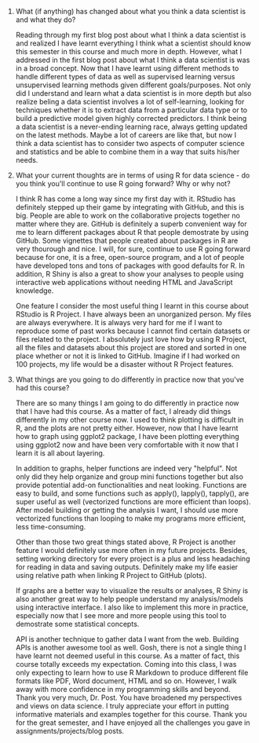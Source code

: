 1. What (if anything) has changed about what you think a data scientist is and what they do?

   Reading through my first blog post about what I think a data scientist is and realized I have learnt everything I think what a scientist should know this semester in this course and much more in depth. However, what I addressed in the first blog post about what I think a data scientist is was in a broad concept. Now that I have learnt using different methods to handle different types of data as well as supervised learning versus unsupervised learning methods given different goals/purposes. Not only did I understand and learn what a data scientist is in more depth but also realize beling a data scientist involves a lot of self-learning, looking for techniques whether it is to extract data from a particular data type or to build a predictive model given highly corrected predictors. I think being a data scientist is a never-ending learning race, always getting updated on the latest methods. Maybe a lot of careers are like that, but now I think a data scientist has to consider two aspects of computer science and statistics and be able to combine them in a way that suits his/her needs. 

2. What your current thoughts are in terms of using R for data science - do you think you'll continue to use R going forward?  Why or why not?

   I think R has come a long way since my first day with it. RStudio has definitely stepped up their game by integrating with GitHub, and this is big. People are able to work on the collaborative projects together no matter where they are. GitHub is definitely a superb convenient way for me to learn different packages about R that people demostrate by using GitHub. Some vignettes that people created about packages in R are very thourough and nice. I will, for sure, continue to use R going forward because for one, it is a free, open-source program, and a lot of people have developed tons and tons of packages with good defaults for R. In addition, R Shiny is also a great to show your analyses to people using interactive web applications without needing HTML and JavaScript knowledge. 
   
   One feature I consider the most useful thing I learnt in this course about RStudio is R Project. I have always been an unorganized person. My files are always everywhere. It is always very hard for me if I want to reproduce some of past works because I cannot find certain datasets or files related to the project. I absolutely just love how by using R Project, all the files and datasets about this project are stored and sorted in one place whether or not it is linked to GitHub. Imagine if I had worked on 100 projects, my life would be a disaster without R Project features. 

3. What things are you going to do differently in practice now that you've had this course?

   There are so many things I am going to do differently in practice now that I have had this course. As a matter of fact, I already did things differently in my other course now. I used to think plotting is difficult in R, and the plots are not pretty either. However, now that I have learnt how to graph using ggplot2 package, I have been plotting everything using ggplot2 now and have been very comfortable with it now that I learn it is all about layering. 
   
   In addition to graphs, helper functions are indeed very "helpful". Not only did they help organize and group mini functions together but also provide potential add-on functionalities and neat looking. Functions are easy to build, and some functions such as apply(), lapply(), tapply(), are super useful as well (vectorized functions are more efficient than loops). After model building or getting the analysis I want, I should use more vectorized functions than looping to make my programs more efficient, less time-consuming.
   
   Other than those two great things stated above, R Project is another feature I would definitely use more often in my future projects. Besides, setting working directory for every project is a plus and less headaching for reading in data and saving outputs. Definitely make my life easier using relative path when linking R Project to GitHub (plots). 
   
   If graphs are a better way to visualize the results or analyses, R Shiny is also another great way to help people understand my analysis/models using interactive interface. I also like to implement this more in practice, especially now that I see more and more people using this tool to demostrate some statistical concepts. 
   
   API is another technique to gather data I want from the web. Building APIs is another awesome tool as well. Gosh, there is not a single thing I have learnt not deemed useful in this course. As a matter of fact, this course totally exceeds my expectation. Coming into this class, I was only expecting to learn how to use R Markdown to produce different file formats like PDF, Word document, HTML and so on. However, I walk away with more confidence in my programming skills and beyond. Thank you very much, Dr. Post. You have broadened my perspectives and views on data science. I truly appreciate your effort in putting informative materials and examples together for this course. Thank you for the great semester, and I have enjoyed all the challenges you gave in assignments/projects/blog posts. 
   

